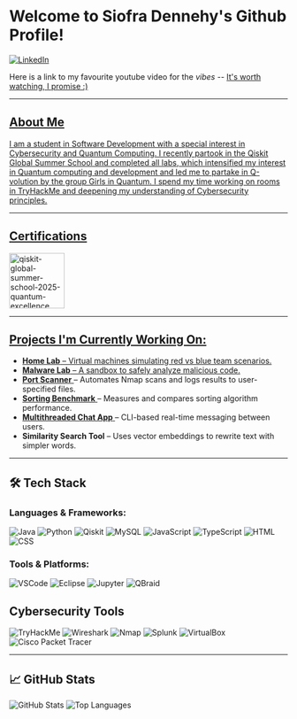 # **Welcome to Siofra Dennehy's Github Profile!** </br>
[![LinkedIn](https://img.shields.io/badge/LinkedIn-Profile-blue?style=flat&logo=linkedin)](https://www.linkedin.com/in/siofra-dennehy/)


Here is a link to my favourite youtube video for the *vibes* -- <a href = "https://www.youtube.com/watch?v=qs_-emj1qR4"> It's worth watching, I promise :)

---

## About Me </br>
I am a student in Software Development with a special interest in Cybersecurity and Quantum Computing. I recently partook in the Qiskit Global Summer School and completed all labs, which intensified my interest in Quantum computing and development and led me to partake in Q-volution by the group Girls in Quantum. I spend my time working on rooms in TryHackMe and deepening my understanding of Cybersecurity principles. 

---
## Certifications
<img width="100" height="100" alt="qiskit-global-summer-school-2025-quantum-excellence" src="https://github.com/user-attachments/assets/92241bad-3357-4da3-8729-6eeb48665db1" />

---

## Projects I'm Currently Working On:

- **Home Lab** – Virtual machines simulating red vs blue team scenarios.
- **Malware Lab** – A sandbox to safely analyze malicious code.
- <a href="https://github.com/SiofraDennehy/Automated_Port_Scanner">**Port Scanner**  </a> – Automates Nmap scans and logs results to user-specified files.
- <a href="https://github.com/SiofraDennehy/Sorting-Algorithm-Benchmarking"> **Sorting Benchmark** <a/> – Measures and compares sorting algorithm performance.
- <a href="https://github.com/SiofraDennehy/Terminal-Chat-App"> **Multithreaded Chat App** </a> – CLI-based real-time messaging between users.
- **Similarity Search Tool** – Uses vector embeddings to rewrite text with simpler words.

---

## 🛠️ Tech Stack

### Languages & Frameworks:
![Java](https://img.shields.io/badge/Java-007396?style=for-the-badge&logo=java&logoColor=white)
![Python](https://img.shields.io/badge/Python-3670A0?style=for-the-badge&logo=python&logoColor=ffdd54)
![Qiskit](https://img.shields.io/badge/Qiskit-6929C4?style=for-the-badge&logo=ibm&logoColor=white)
![MySQL](https://img.shields.io/badge/MySQL-4479A1?style=for-the-badge&logo=mysql&logoColor=white)
![JavaScript](https://img.shields.io/badge/JavaScript-F7DF1E?style=for-the-badge&logo=javascript&logoColor=black)
![TypeScript](https://img.shields.io/badge/TypeScript-007ACC?style=for-the-badge&logo=typescript&logoColor=white)
![HTML](https://img.shields.io/badge/HTML5-E34F26?style=for-the-badge&logo=html5&logoColor=white)
![CSS](https://img.shields.io/badge/CSS3-1572B6?style=for-the-badge&logo=css&logoColor=white)

### Tools & Platforms:
![VSCode](https://img.shields.io/badge/VS%20Code-007ACC?style=for-the-badge&logo=visual-studio-code&logoColor=white)
![Eclipse](https://img.shields.io/badge/Eclipse-2C2255?style=for-the-badge&logo=eclipse&logoColor=white)
![Jupyter](https://img.shields.io/badge/Jupyter-F37626?style=for-the-badge&logo=jupyter&logoColor=white)
![QBraid](https://img.shields.io/badge/QBraid-9D4EDD?style=for-the-badge&logo=quantconnect&logoColor=white)

## Cybersecurity Tools

![TryHackMe](https://img.shields.io/badge/TryHackMe-212C42?style=for-the-badge&logo=tryhackme&logoColor=white)
![Wireshark](https://img.shields.io/badge/Wireshark-1679A7?style=for-the-badge&logo=wireshark&logoColor=white)
![Nmap](https://img.shields.io/badge/Nmap-4682B4?style=for-the-badge)
![Splunk](https://img.shields.io/badge/Splunk-000000?style=for-the-badge&logo=splunk&logoColor=white)
![VirtualBox](https://img.shields.io/badge/VirtualBox-183A61?style=for-the-badge&logo=virtualbox&logoColor=white)
![Cisco Packet Tracer](https://img.shields.io/badge/Cisco_Packet_Tracer-0A66C2?style=for-the-badge&logo=cisco&logoColor=white)

---

## 📈 GitHub Stats

![GitHub Stats](https://github-readme-stats.vercel.app/api?username=siofradennehy&show_icons=true&theme=radical)
![Top Languages](https://github-readme-stats.vercel.app/api/top-langs/?username=siofradennehy&layout=compact&theme=radical)






  


